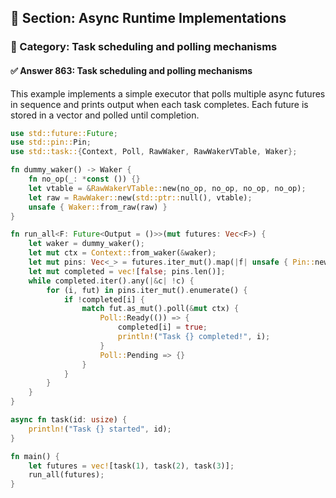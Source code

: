 ## 📘 Section: Async Runtime Implementations
### 🔹 Category: Task scheduling and polling mechanisms
#### ✅ Answer 863: Task scheduling and polling mechanisms

This example implements a simple executor that polls multiple async futures in sequence and prints output when each task completes. Each future is stored in a vector and polled until completion.

```rust
use std::future::Future;
use std::pin::Pin;
use std::task::{Context, Poll, RawWaker, RawWakerVTable, Waker};

fn dummy_waker() -> Waker {
    fn no_op(_: *const ()) {}
    let vtable = &RawWakerVTable::new(no_op, no_op, no_op, no_op);
    let raw = RawWaker::new(std::ptr::null(), vtable);
    unsafe { Waker::from_raw(raw) }
}

fn run_all<F: Future<Output = ()>>(mut futures: Vec<F>) {
    let waker = dummy_waker();
    let mut ctx = Context::from_waker(&waker);
    let mut pins: Vec<_> = futures.iter_mut().map(|f| unsafe { Pin::new_unchecked(f) }).collect();
    let mut completed = vec![false; pins.len()];
    while completed.iter().any(|&c| !c) {
        for (i, fut) in pins.iter_mut().enumerate() {
            if !completed[i] {
                match fut.as_mut().poll(&mut ctx) {
                    Poll::Ready(()) => {
                        completed[i] = true;
                        println!("Task {} completed!", i);
                    }
                    Poll::Pending => {}
                }
            }
        }
    }
}

async fn task(id: usize) {
    println!("Task {} started", id);
}

fn main() {
    let futures = vec![task(1), task(2), task(3)];
    run_all(futures);
}
```
